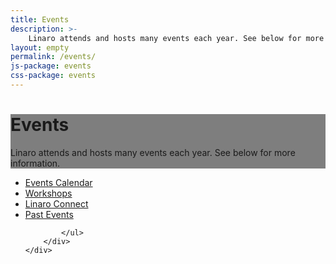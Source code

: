 ```yaml
---
title: Events
description: >-
    Linaro attends and hosts many events each year. See below for more information.
layout: empty
permalink: /events/
js-package: events
css-package: events
---
```

<div class="container-fluid responsive-background" id="header-container"  style="background: linear-gradient(rgba(0, 0, 0, 0.5), rgba(0, 0, 0, 0.5)), url('/assets/images/content/yvr18-group-photo.jpg');">
    <div class="row overlay padded-row" id="resources">
        <div class="container text-center">
            <h1 class="fly center-block">Events</h1>
            <p class="fly center-block">
                Linaro attends and hosts many events each year. See below for more information.
            </p>
        </div>
    </div>
</div>
<div class="container-fluid" id="content-container">
    <div class="row">
        <div class="container">
            <ul class="nav nav-tabs" role="tablist" id="tabbed_nav">
                <li role="presentation">
                    <a href="/events/calendar/">
                        Events Calendar
                    </a>
                </li>
                <li role="presentation" >
                    <a href="/events/workshops/">
                        Workshops
                    </a>
                </li>
                <li role="presentation">
                    <a href="/events/connect/" >
                        Linaro Connect
                    </a>
                </li>
                <li role="presentation" >
                    <a href="/events/past/">
                        Past Events
                    </a>
                </li>
                
            </ul>
        </div>
    </div>
</div>